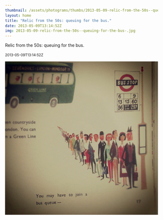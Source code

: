 ```yaml
---
thumbnail: /assets/photograms/thumbs/2013-05-09-relic-from-the-50s--queuing-for-the-bus-.png
layout: home
title: "Relic from the 50s: queuing for the bus."
date: 2013-05-09T13:14:52Z
img: 2013-05-09-relic-from-the-50s--queuing-for-the-bus-.jpg
---
```


Relic from the 50s: queuing for the bus.

<small>2013-05-09T13:14:52Z</small>

![Relic from the 50s: queuing for the bus.](/assets/photograms/original/2013-05-09-relic-from-the-50s--queuing-for-the-bus-.jpg)
